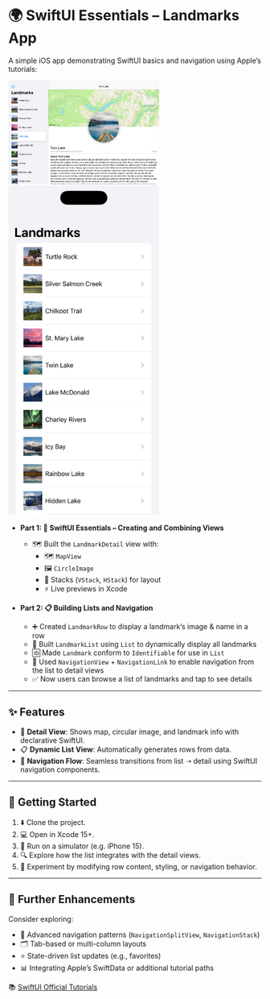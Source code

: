 # 🌍 SwiftUI Essentials – Landmarks App

A simple iOS app demonstrating SwiftUI basics and navigation using Apple’s tutorials:

<img src="Screenshots/LandmarkList.png" width="300" alt="Landmark Detail View"/>
<img src="Screenshots/LandmarkListPhone.png" width="300" alt="Landmark Detail View"/>

- **Part 1: 🧩 SwiftUI Essentials – Creating and Combining Views**
  - 🗺️ Built the `LandmarkDetail` view with:
    - 🗺️ `MapView`
    - 🖼️ `CircleImage`
    - 📐 Stacks (`VStack`, `HStack`) for layout
    - ⚡ Live previews in Xcode

- **Part 2: 📋 Building Lists and Navigation**
  - ➕ Created `LandmarkRow` to display a landmark’s image & name in a row
  - 📜 Built `LandmarkList` using `List` to dynamically display all landmarks
  - 🆔 Made `Landmark` conform to `Identifiable` for use in `List`
  - 🔗 Used `NavigationView` + `NavigationLink` to enable navigation from the list to detail views
  - ✅ Now users can browse a list of landmarks and tap to see details

---

## ✨ Features
- 📍 **Detail View**: Shows map, circular image, and landmark info with declarative SwiftUI.  
- 📋 **Dynamic List View**: Automatically generates rows from data.  
- 🧭 **Navigation Flow**: Seamless transitions from list ➝ detail using SwiftUI navigation components.  

---

## 🚀 Getting Started
1. ⬇️ Clone the project.  
2. 💻 Open in Xcode 15+.  
3. 📱 Run on a simulator (e.g. iPhone 15).  
4. 🔍 Explore how the list integrates with the detail views.  
5. 🎨 Experiment by modifying row content, styling, or navigation behavior.  

---

## 🔮 Further Enhancements
Consider exploring:  
- 🧭 Advanced navigation patterns (`NavigationSplitView`, `NavigationStack`)  
- 🗂️ Tab-based or multi-column layouts  
- ⭐ State-driven list updates (e.g., favorites)  
- 📊 Integrating Apple’s SwiftData or additional tutorial paths  

📚 [SwiftUI Official Tutorials](https://developer.apple.com/tutorials/swiftui) 
